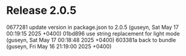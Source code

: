 # Release 2.0.5

0677281 update version in package.json to 2.0.5 (guseyn, Sat May 17 00:19:15 2025 +0400)
01bd896 use string replacement for light mode (guseyn, Sat May 17 00:18:48 2025 +0400)
603381a back to bundle (guseyn, Fri May 16 21:19:00 2025 +0400)
